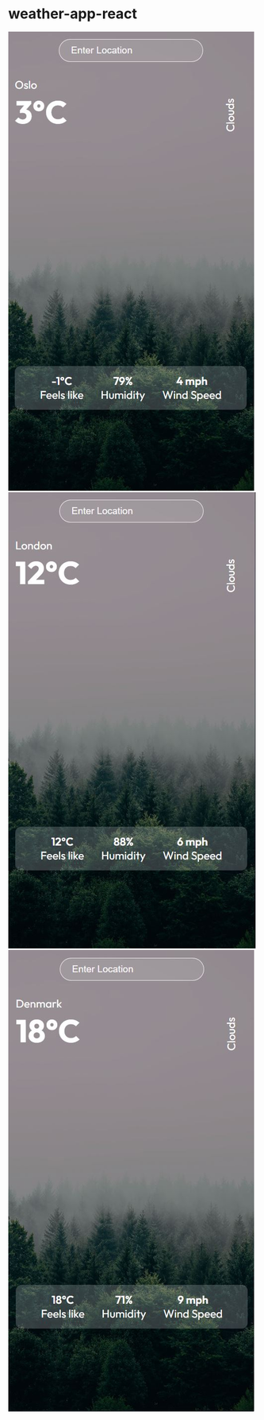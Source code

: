 <h1>weather-app-react</h1>
<img src="/src/assets/oslo.JPG" alt="Oslo">
<img src="/src/assets/london.JPG" alt="London">
<img src="/src/assets/denmark.JPG" alt="Denmark">
